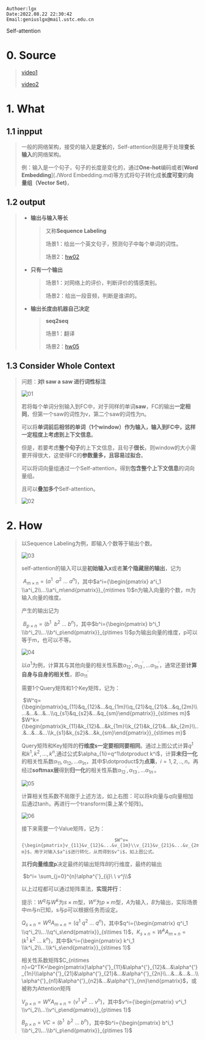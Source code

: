 ```
Authoer:lgx
Date:2022.08.22 22:30:42
Email:geniuslgx@mail.ustc.edu.cn
```

Self-attention

# 0. Source

>[video1](https://www.youtube.com/watch?v=hYdO9CscNes)
>
>[video2](https://www.youtube.com/watch?v=gmsMY5kc-zw&feature=youtu.be)

# 1. What

## 1.1 inpput

>一般的网络架构，接受的输入是**定长**的，Self-attention则是用于处理**变长输入**的网络架构。
>
>例：输入是一个句子，句子的长度是变化的，通过**One-hot**编码或者[**Word Embedding**](./Word Embedding.md)等方式将句子转化成**长度可变**的**向量组（Vector Set)**，

## 1.2 output

> - **输出与输入等长**
>
>   >又称**Sequence Labeling**
>   >
>   >场景1：给出一个英文句子，预测句子中每个单词的词性。
>   >
>   >场景2：[hw02](https://speech.ee.ntu.edu.tw/~hylee/ml/ml2022-course-data/hw2_slides%202022.pdf)
>
> - **只有一个输出**
>
>   >场景1：对网络上的评价，判断评价的情感类别。
>   >
>   >场景2：给出一段音频，判断是谁讲的。
>
> - **输出长度由机器自己决定**
>
>   >**seq2seq**
>   >
>   >场景1：翻译
>   >
>   >场景2：[hw05](https://speech.ee.ntu.edu.tw/~hylee/ml/ml2022-course-data/HW05.pdf)

## 1.3 Consider  Whole Context

>问题：**对I saw a saw 进行词性标注**
>
>![01](../images/lihongyi_ML/self-attention01.jpg)
>
>若将每个单词分别输入到FC中，对于同样的单词**saw**，FC的输出**一定相同**，但第一个saw的词性为v，第二个saw的词性为n。
>
>可以将**单词前后相邻的单词（1个window）**作为输入，输入到FC中，这样一定程度上考虑到**上下文信息**。
>
>但是，若要考虑**整个句子**的上下文信息，且句子**很长**，则window的大小需要开得很大，这使得FC的**参数量多，且容易过拟合**。
>
>可以将词向量组通过一个Self-attention，得到**包含整个上下文信息**的词向量组。
>
>且可以**叠加多个**Self-attention。
>
>![02](../images/lihongyi_ML/self-attention02.jpg)

# 2. How

>以Sequence Labeling为例，即输入个数等于输出个数。
>
>![03](../images/lihongyi_ML/self-attention03.jpg)
>
>self-attention的输入可以是**初始输入x**或者**某个隐藏层的输出**，记为
>
>​										$A_{m\times n}=(a^1\ \ a^2\ ...\ a^n)$，其中$a^i={\begin{pmatrix} a^i_1 \\a^i_2\\...\\a^i_m\end{pmatrix}}_{m\times 1}$n为输入向量的个数，m为输入向量的维度。
>
>产生的输出记为
>
>​										$B_{p\times n}=(b^1\ \ b^2\ ...\ b^n)$，其中$b^i={\begin{pmatrix} b^i_1 \\b^i_2\\...\\b^i_p\end{pmatrix}}_{p\times 1}$p为输出向量的维度，p可以等于m，也可以不等。
>
>![04](../images/lihongyi_ML/self-attention04.jpg)
>
>以$a^1$为例，计算其与其他向量的相关性系数$\alpha^{'}_{12},\alpha^{'}_{13}, ...\alpha^{'}_{1n}$，通常还要**计算自身与自身的相关性**，即$\alpha^{'}_{11}$
>
>需要1个Query矩阵和1个Key矩阵，记为：
>
>​										$W^q={\begin{pmatrix}q_{11}&q_{12}&...&q_{1m}\\q_{21}&q_{21}&...&q_{2m}\\...&...&...&...\\q_{s1}&q_{s2}&...&q_{sm}\end{pmatrix}}_{s\times m}$        $W^k={\begin{pmatrix}k_{11}&k_{12}&...&k_{1m}\\k_{21}&k_{21}&...&k_{2m}\\...&...&...&...\\k_{s1}&k_{s2}&...&k_{sm}\end{pmatrix}}_{s\times m}$
>
>Query矩阵和Key矩阵的**行维度s一定要相同要相同**。通过上图公式计算$q^1$和$k^1,k^2,...,k^n$,通过公式$\alpha_{1i}=q^1\dotproduct k^i$，计算**未归一化**的相关性系数$\alpha_{11},\alpha_{12},...\alpha_{1n}$，其中$\dotproduct$为**点乘**，$i=1,2,..,n$。再经过**softmax层**得到**归一化**的相关性系数$\alpha^{'}_{12},\alpha^{'}_{13}, ...\alpha^{'}_{1n}$。
>
>![05](../images/lihongyi_ML/self-attention05.jpg)
>
>计算相关性系数不局限于上述方法，如上右图：可以将$k$向量与$q$向量相加后通过tanh，再进行一个transform(乘上某个矩阵)。
>
>![06](../images/lihongyi_ML/self-attention06.jpg)
>
>接下来需要一个Value矩阵，记为：
>
> 										$W^v={\begin{pmatrix}v_{11}&v_{12}&...&v_{1m}\\v_{21}&v_{21}&...&v_{2m}\\...&...&...&...\\v_{p1}&v_{p2}&...&v_{pm}\end{pmatrix}}_{p\times m}$，用于对输入$a^i$进行转化，从而得到$v^i$，如上图公式。
>
>其**行向量维度p**决定最终的输出矩阵$B$的行维度，最终的输出
>
>​																		$b^i= \sum_{j=0}^{n}\alpha^{'}_{ij}\ \ v^j\\$
>
>以上过程都可以通过矩阵乘法，**实现并行**：
>
>提示：$W^q$与$W^k$为$s\times m$型，$W^v$为$p\times m$型，$A$为输入，$B$为输出，实际场景中m与n已知，s与p可以根据任务而设定。
>
>$Q_{s\times n}=W^q A_{m\times n}=(q^1\ q^2\ ...\ q^n)$，其中$q^i={\begin{pmatrix} q^i_1 \\q^i_2\\...\\q^i_s\end{pmatrix}}_{s\times 1}$，$K_{s\times n}=W^k A_{m\times n}=(k^1\ k^2\ ...\ k^n)$，其中$k^i={\begin{pmatrix} k^i_1 \\k^i_2\\...\\k^i_s\end{pmatrix}}_{s\times 1}$
>
>相关性系数矩阵$C_{n\times n}=Q^TK=\begin{pmatrix}\alpha^{'}_{11}&\alpha^{'}_{12}&...&\alpha^{'}_{1n}\\\alpha^{'}_{21}&\alpha^{'}_{21}&...&\alpha^{'}_{2n}\\...&...&...&...\\\alpha^{'}_{n1}&\alpha^{'}_{n2}&...&\alpha^{'}_{nn}\end{pmatrix}$，或被称为Attention矩阵
>
>
>
>$V_{p\times n}=W^v A_{m\times n}=(v^1\ v^2\ ...\ v^n)$，其中$v^i={\begin{pmatrix} v^i_1 \\v^i_2\\...\\v^i_p\end{pmatrix}}_{p\times 1}$
>
>$B_{p\times n}=VC=(b^1\ \ b^2\ ...\ b^n)$，其中$b^i={\begin{pmatrix} b^i_1 \\b^i_2\\...\\b^i_p\end{pmatrix}}_{p\times 1}$

